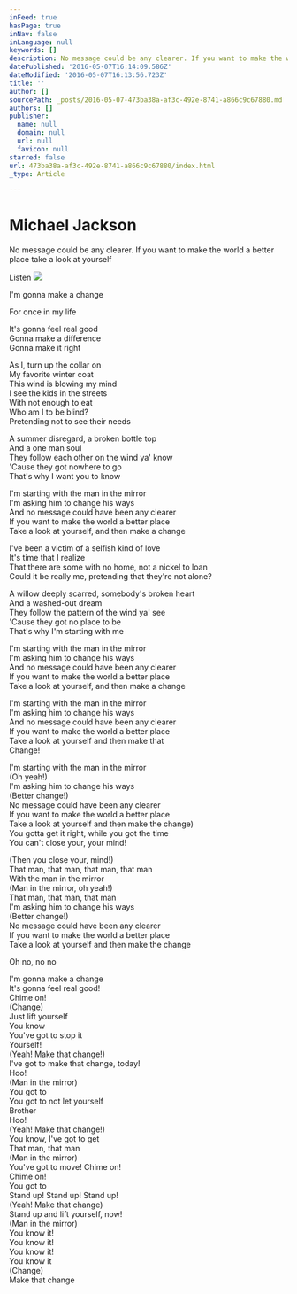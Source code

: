 ```yaml
---
inFeed: true
hasPage: true
inNav: false
inLanguage: null
keywords: []
description: No message could be any clearer. If you want to make the world a better place take a look at yourself
datePublished: '2016-05-07T16:14:09.586Z'
dateModified: '2016-05-07T16:13:56.723Z'
title: ''
author: []
sourcePath: _posts/2016-05-07-473ba38a-af3c-492e-8741-a866c9c67880.md
authors: []
publisher:
  name: null
  domain: null
  url: null
  favicon: null
starred: false
url: 473ba38a-af3c-492e-8741-a866c9c67880/index.html
_type: Article

---
```

# Michael Jackson

No message could be any clearer. If you want to make the world a better place take a look at yourself

Listen
![](https://the-grid-user-content.s3-us-west-2.amazonaws.com/9c5dbbfb-f56c-44c5-ab97-eae9de6b5c75.jpg)

I'm gonna make a change

For once in my life

It's gonna feel real good  
Gonna make a difference  
Gonna make it right

As I, turn up the collar on  
My favorite winter coat  
This wind is blowing my mind  
I see the kids in the streets  
With not enough to eat  
Who am I to be blind?  
Pretending not to see their needs

A summer disregard, a broken bottle top  
And a one man soul  
They follow each other on the wind ya' know  
'Cause they got nowhere to go  
That's why I want you to know

I'm starting with the man in the mirror  
I'm asking him to change his ways  
And no message could have been any clearer  
If you want to make the world a better place  
Take a look at yourself, and then make a change

I've been a victim of a selfish kind of love  
It's time that I realize  
That there are some with no home, not a nickel to loan  
Could it be really me, pretending that they're not alone?

A willow deeply scarred, somebody's broken heart  
And a washed-out dream  
They follow the pattern of the wind ya' see  
'Cause they got no place to be  
That's why I'm starting with me

I'm starting with the man in the mirror  
I'm asking him to change his ways  
And no message could have been any clearer  
If you want to make the world a better place  
Take a look at yourself, and then make a change

I'm starting with the man in the mirror  
I'm asking him to change his ways  
And no message could have been any clearer  
If you want to make the world a better place  
Take a look at yourself and then make that  
Change!

I'm starting with the man in the mirror  
(Oh yeah!)  
I'm asking him to change his ways  
(Better change!)  
No message could have been any clearer  
If you want to make the world a better place  
Take a look at yourself and then make the change)  
You gotta get it right, while you got the time  
You can't close your, your mind!

(Then you close your, mind!)  
That man, that man, that man, that man  
With the man in the mirror  
(Man in the mirror, oh yeah!)  
That man, that man, that man  
I'm asking him to change his ways  
(Better change!)  
No message could have been any clearer  
If you want to make the world a better place  
Take a look at yourself and then make the change

Oh no, no no

I'm gonna make a change  
It's gonna feel real good!  
Chime on!  
(Change)  
Just lift yourself  
You know  
You've got to stop it  
Yourself!  
(Yeah! Make that change!)  
I've got to make that change, today!  
Hoo!  
(Man in the mirror)  
You got to  
You got to not let yourself  
Brother  
Hoo!  
(Yeah! Make that change!)  
You know, I've got to get  
That man, that man  
(Man in the mirror)  
You've got to move! Chime on!  
Chime on!  
You got to  
Stand up! Stand up! Stand up!  
(Yeah! Make that change)  
Stand up and lift yourself, now!  
(Man in the mirror)  
You know it!  
You know it!  
You know it!  
You know it  
(Change)  
Make that change